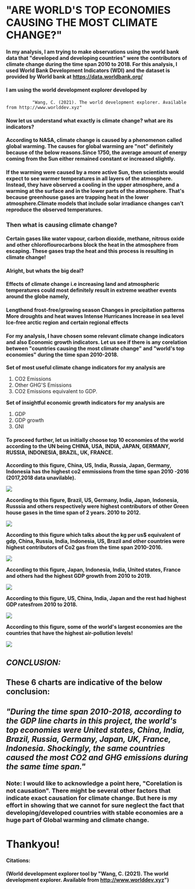 # "ARE WORLD'S TOP ECONOMIES CAUSING THE MOST CLIMATE CHANGE?"


#### In my analysis, I am trying to make observations using the world bank data that "developed and developing countries" were the contributors of climate change during the time span 2010 to 2018. For this analysis, I used World Bank Development Indicators (WDI) and the dataset is provided by World bank at https://data.worldbank.org/

#### I am using the world development explorer developed by 

              "Wang, C. (2021). The world development explorer. Available from http://www.worlddev.xyz"

#### Now let us understand what exactly is climate change? what are its indicators?

#### According to NASA, climate change is caused by a phenomenon called global warming. The causes for global warming are "not" definitely because of the below reasons.Since 1750, the average amount of energy coming from the Sun either remained constant or increased slightly.

#### If the warming were caused by a more active Sun, then scientists would expect to see warmer temperatures in all layers of the atmosphere. Instead, they have observed a cooling in the upper atmosphere, and a warming at the surface and in the lower parts of the atmosphere. That's because greenhouse gases are trapping heat in the lower atmosphere.Climate models that include solar irradiance changes can’t reproduce the observed temperatures.

### Then what is causing climate change?

#### Certain gases like water vapour, carbon dioxide, methane, nitrous oxide and other chloroflourocarbons block the heat in the atmosphere from escaping. These gases trap the heat and this process is resulting in climate change!

#### Alright, but whats the big deal?

#### Effects of climate change i.e increasing land and atmospheric temperatures could most definitely result in extreme weather events around the globe namely,

#### Lengthend frost-free/growing season Changes in precipitation patterns More droughts and heat waves Intense Hurricanes Increase in sea level Ice-free arctic region and certain regional effects

#### For my analysis, I have chosen some relevant climate change indicators and also Economic growth indicators. Let us see if there is any corelation between "countries causing the most climate change" and "world's top economies" during the time span 2010-2018.

**Set of most useful climate change indicators for my analysis are**

1. CO2 Emissions
2. Other GHG'S Emissions
3. CO2 Emissions equivalent to GDP.

**Set of insightful economic growth indicators for my analysis are**

1. GDP
2. GDP growth
3. GNI 

#### To proceed further, let us initially choose top 10 economies of the world according to the UN being CHINA, USA, INDIA, JAPAN, GERMANY, RUSSIA, INDONESIA, BRAZIL, UK, FRANCE.

**According to this figure, China, US, India, Russia, Japan, Germany, Indonesia has the highest co2 emmissions from the time span 2010 -2016 (2017,2018 data unavilable).**

![](charts/co2-2.png)

**According to this figure, Brazil, US, Germany, India, Japan, Indonesia, Russsia and others respectively were highest contributors of other Green house gases in the time span of 2 years. 2010 to 2012.**

![](charts/other-ghg.png)

**According to this figure which talks about the kg per us$ equivalent of gdp, China, Russia, India, Indonesia, US, Brazil and other countries were highest contributors of Co2 gas from the time span 2010-2016.**

![](charts/co2-gdp.png)

**According to this figure, Japan, Indonesia, India, United states, France and others had the highest GDP growth from 2010 to 2019.**

![](charts/gdp-growth.png)

**According to this figure, US, China, India, Japan and the rest had highest GDP ratesfrom 2010 to 2018.**

![](charts/gdp-ppp.png)

**According to this figure, some of the world's largest economies are the countries that have the highest air-pollution levels!**

![](charts/newplot.png)

## *CONCLUSION:*

## These 6 charts are indicative of the below conclusion:

## *"During the time span 2010-2018, according to the GDP line charts in this project, the world's top economies were United states, China, India, Brazil, Russia, Germany, Japan, UK, France, Indonesia. Shockingly, the same countries caused the most CO2 and GHG emissions during the same time span."*

### Note: I would like to acknowledge a point here, "Corelation is not causation". There might be several other factors that indicate exact causation for climate change. But here is my effort in showing that we cannot for sure neglect the fact that developing/developed countries with stable economies are a huge part of Global warming and climate change.
# Thankyou!


#### **Citations:** 
**(World development explorer tool by "Wang, C. (2021). The world development explorer. Available from http://www.worlddev.xyz")**
